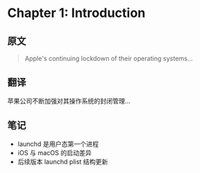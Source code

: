 # Chapter 1: Introduction

## 原文
> Apple's continuing lockdown of their operating systems...

## 翻译
苹果公司不断加强对其操作系统的封闭管理...

## 笔记
- launchd 是用户态第一个进程
- iOS 与 macOS 的启动差异
- 后续版本 launchd plist 结构更新
